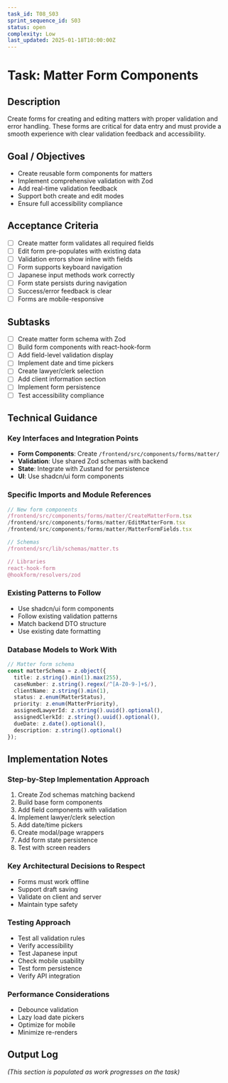 ```yaml
---
task_id: T08_S03
sprint_sequence_id: S03
status: open
complexity: Low
last_updated: 2025-01-18T10:00:00Z
---
```


# Task: Matter Form Components

## Description
Create forms for creating and editing matters with proper validation and error handling. These forms are critical for data entry and must provide a smooth experience with clear validation feedback and accessibility.

## Goal / Objectives
- Create reusable form components for matters
- Implement comprehensive validation with Zod
- Add real-time validation feedback
- Support both create and edit modes
- Ensure full accessibility compliance

## Acceptance Criteria
- [ ] Create matter form validates all required fields
- [ ] Edit form pre-populates with existing data
- [ ] Validation errors show inline with fields
- [ ] Form supports keyboard navigation
- [ ] Japanese input methods work correctly
- [ ] Form state persists during navigation
- [ ] Success/error feedback is clear
- [ ] Forms are mobile-responsive

## Subtasks
- [ ] Create matter form schema with Zod
- [ ] Build form components with react-hook-form
- [ ] Add field-level validation display
- [ ] Implement date and time pickers
- [ ] Create lawyer/clerk selection
- [ ] Add client information section
- [ ] Implement form persistence
- [ ] Test accessibility compliance

## Technical Guidance

### Key Interfaces and Integration Points
- **Form Components**: Create `/frontend/src/components/forms/matter/`
- **Validation**: Use shared Zod schemas with backend
- **State**: Integrate with Zustand for persistence
- **UI**: Use shadcn/ui form components

### Specific Imports and Module References
```typescript
// New form components
/frontend/src/components/forms/matter/CreateMatterForm.tsx
/frontend/src/components/forms/matter/EditMatterForm.tsx
/frontend/src/components/forms/matter/MatterFormFields.tsx

// Schemas
/frontend/src/lib/schemas/matter.ts

// Libraries
react-hook-form
@hookform/resolvers/zod
```

### Existing Patterns to Follow
- Use shadcn/ui form components
- Follow existing validation patterns
- Match backend DTO structure
- Use existing date formatting

### Database Models to Work With
```typescript
// Matter form schema
const matterSchema = z.object({
  title: z.string().min(1).max(255),
  caseNumber: z.string().regex(/^[A-Z0-9-]+$/),
  clientName: z.string().min(1),
  status: z.enum(MatterStatus),
  priority: z.enum(MatterPriority),
  assignedLawyerId: z.string().uuid().optional(),
  assignedClerkId: z.string().uuid().optional(),
  dueDate: z.date().optional(),
  description: z.string().optional()
});
```

## Implementation Notes

### Step-by-Step Implementation Approach
1. Create Zod schemas matching backend
2. Build base form components
3. Add field components with validation
4. Implement lawyer/clerk selection
5. Add date/time pickers
6. Create modal/page wrappers
7. Add form state persistence
8. Test with screen readers

### Key Architectural Decisions to Respect
- Forms must work offline
- Support draft saving
- Validate on client and server
- Maintain type safety

### Testing Approach
- Test all validation rules
- Verify accessibility
- Test Japanese input
- Check mobile usability
- Test form persistence
- Verify API integration

### Performance Considerations
- Debounce validation
- Lazy load date pickers
- Optimize for mobile
- Minimize re-renders

## Output Log
*(This section is populated as work progresses on the task)*